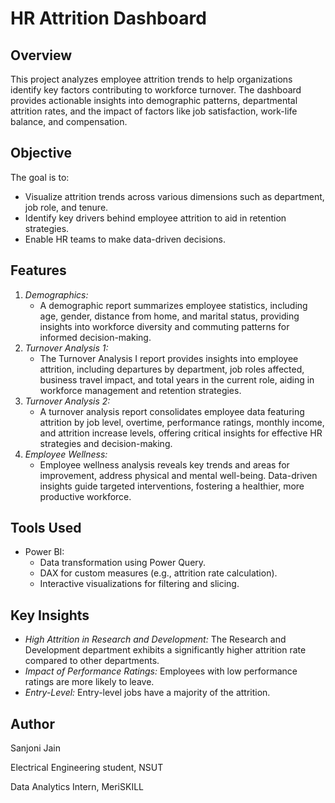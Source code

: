 # **HR Attrition Dashboard**
## **Overview**
This project analyzes employee attrition trends to help organizations identify key factors contributing to workforce turnover. The dashboard provides actionable insights into demographic patterns, departmental attrition rates, and the impact of factors like job satisfaction, work-life balance, and compensation.
## **Objective**
The goal is to:
- Visualize attrition trends across various dimensions such as department, job role, and tenure.
- Identify key drivers behind employee attrition to aid in retention strategies.
- Enable HR teams to make data-driven decisions.
## **Features**
1. *Demographics:*
   - A demographic report summarizes employee statistics, including age, gender, distance from home, and marital status, providing insights into workforce diversity and commuting patterns for informed decision-making. 
2. *Turnover Analysis 1:*
   - The Turnover Analysis I report provides insights into employee attrition, including departures by department, job roles affected, business travel impact, and total years in the current role, aiding in workforce management and retention strategies.
3.  *Turnover Analysis 2:*
    - A turnover analysis report consolidates employee data featuring attrition by job level, overtime, performance ratings, monthly income, and attrition increase levels, offering critical insights for effective HR strategies and decision-making.
4. *Employee Wellness:*
   - Employee wellness analysis reveals key trends and areas for improvement, address physical and mental well-being. Data-driven insights guide targeted interventions, fostering a healthier, more productive workforce.
## **Tools Used**
- Power BI:
	 - Data transformation using Power Query.
	 - DAX for custom measures (e.g., attrition rate calculation).
	 - Interactive visualizations for filtering and slicing.
## **Key Insights**
- *High Attrition in Research and Development:* The Research and Development department exhibits a significantly higher attrition rate compared to other departments.
- *Impact of Performance Ratings:* Employees with low performance ratings are more likely to leave.
- *Entry-Level:* Entry-level jobs have a majority of the attrition.
## **Author**
Sanjoni Jain

Electrical Engineering student, NSUT

Data Analytics Intern, MeriSKILL
